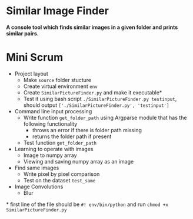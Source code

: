 # Similar Image Finder
__A console tool which finds similar images in a given folder and prints similar pairs.__

# Mini Scrum

* Project layout
    * Make `source` folder stucture
    * Create virtual environment `env`
    * Create `SimilarPictureFinder.py` and make it executable\* 
    * Test it using bash script `./SimilarPictureFinder.py testinput`, should output `['./SimilarPictureFinder.py', 'testinput']`
* Command line input processing
    * Write function `get_folder_path` using Argparse module that has the following functionality
        * throws an error if there is folder path missing
        * returns the folder path if present
    * Test function `get_folder_path`
* Learning to operate with images
    * Image to numpy array
    * Viewing and saving numpy array as an image
* Find same images
    * Write pixel by pixel comparison
    * Test on the dataset `test_same`
* Image Convolutions
    * Blur


\* first line of the file should be `#! env/bin/python` and run `chmod +x SimilarPictureFinder.py`

